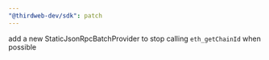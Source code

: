 ```yaml
---
"@thirdweb-dev/sdk": patch
---
```


add a new StaticJsonRpcBatchProvider to stop calling `eth_getChainId` when possible

